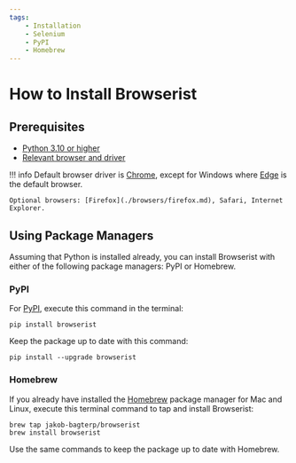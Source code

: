 ```yaml
---
tags:
    - Installation
    - Selenium
    - PyPI
    - Homebrew
---
```


# How to Install Browserist
## Prerequisites
* [Python 3.10 or higher](https://www.python.org)
* [Relevant browser and driver](recommended-drivers.md)

!!! info
    Default browser driver is [Chrome](./browsers/chrome.md), except for Windows where [Edge](./browsers/edge.md) is the default browser.

    Optional browsers: [Firefox](./browsers/firefox.md), Safari, Internet Explorer.

## Using Package Managers
Assuming that Python is installed already, you can install Browserist with either of the following package managers: PyPI or Homebrew.

### PyPI
For [PyPI](https://pypi.org/project/browserist/), execute this command in the terminal:

```shell title=""
pip install browserist
```

Keep the package up to date with this command:

```shell title=""
pip install --upgrade browserist
```

### Homebrew
If you already have installed the [Homebrew](https://brew.sh) package manager for Mac and Linux, execute this terminal command to tap and install Browserist:

```shell title=""
brew tap jakob-bagterp/browserist
brew install browserist
```

Use the same commands to keep the package up to date with Homebrew.
